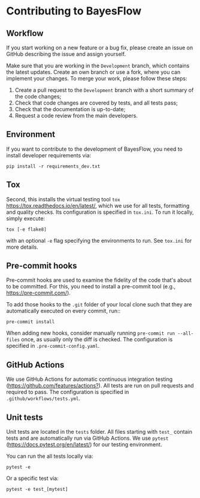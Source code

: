 Contributing to BayesFlow
==========

Workflow
--------

If you start working on a new feature or a bug fix, please create an issue on GitHub 
describing the issue and assign yourself.

Make sure that you are working in the ``Development`` branch, which contains the latest updates.
Create an own branch or use a fork, where you can implement your changes. To merge your work, please follow these steps:

1. Create a pull request to the ``Development`` branch with a short summary of the code changes;
2. Check that code changes are covered by tests, and all tests pass;
3. Check that the documentation is up-to-date;
4. Request a code review from the main developers.

Environment
-----------

If you want to contribute to the development of BayesFlow, you need to install developer requirements via:

    pip install -r requirements_dev.txt

Tox
---

Second, this installs the virtual testing tool `tox`
<https://tox.readthedocs.io/en/latest/>, which we use for all tests, formatting and quality checks. Its configuration is specified in ``tox.ini``.
To run it locally, simply execute:

    tox [-e flake8]

with an optional ``-e`` flag specifying the environments to run. See ``tox.ini`` for more details.

Pre-commit hooks
----------------

Pre-commit hooks are used to examine the fidelity of the code that's about to be committed.
For this, you need to install a pre-commit tool (e.g., <https://pre-commit.com/>).

To add those hooks to the ``.git`` folder of your local clone such that they are automatically executed on every commit, run::

    pre-commit install

When adding new hooks, consider manually running ``pre-commit run --all-files`` once, as usually only the diff is checked. The configuration is specified in
``.pre-commit-config.yaml``.

GitHub Actions
--------------

We use GitHub Actions for automatic continuous integration testing (<https://github.com/features/actions?>). All tests are run on pull requests and required to pass. 
The configuration is specified in ``.github/workflows/tests.yml``.

Unit tests
----------

Unit tests are located in the ``tests`` folder. All files starting with ``test_`` contain tests and are automatically run via GitHub Actions.
We use `pytest` (<https://docs.pytest.org/en/latest/>) for our testing environment.

You can run the all tests locally via:

    pytest -e

Or a specific test via:

    pytest -e test_[mytest]
